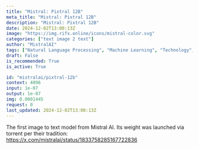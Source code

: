 ```yaml
---
title: "Mistral: Pixtral 12B"
meta_title: "Mistral: Pixtral 12B"
description: "Mistral: Pixtral 12B"
date: 2024-12-02T13:00:13Z
image: "https://img.rifx.online/icons/mistral-color.svg"
categories: ["text image 2 text"]
author: "MistralAI"
tags: ["Natural Language Processing", "Machine Learning", "Technology", "Generative AI", "Data Science"]
draft: False
is_recommended: True
is_active: True

id: "mistralai/pixtral-12b"
context: 4096
input: 1e-07
output: 1e-07
img: 0.0001445
request: 0
last_updated: 2024-12-02T13:00:13Z
---
```


The first image to text model from Mistral AI. Its weight was launched via torrent per their tradition: https://x.com/mistralai/status/1833758285167722836


